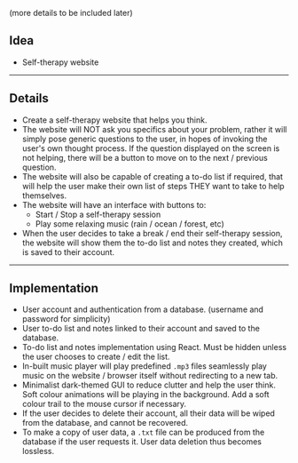 (more details to be included later)
## Idea
- Self-therapy website 
---
## Details
- Create a self-therapy website that helps you think.
- The website will NOT ask you specifics about your problem, rather it will simply pose generic questions to the user, in hopes of invoking the user's own thought process. If the question displayed on the screen is not helping, there will be a button to move on to the next / previous question.
- The website will also be capable of creating a to-do list if required, that will help the user make their own list of steps THEY want to take to help themselves.
- The website will have an interface with buttons to:
	- Start / Stop a self-therapy session
	- Play some relaxing music (rain / ocean / forest, etc)
- When the user decides to take a break / end their self-therapy session, the website will show them the to-do list and notes they created, which is saved to their account.
---
## Implementation
- User account and authentication from a database. (username and password for simplicity)
- User to-do list and notes linked to their account and saved to the database.
- To-do list and notes implementation using React. Must be hidden unless the user chooses to create / edit the list.
- In-built music player will play predefined `.mp3` files seamlessly play music on the website / browser itself without redirecting to a new tab.
- Minimalist dark-themed GUI to reduce clutter and help the user think. Soft colour animations will be playing in the background. Add a soft colour trail to the mouse cursor if necessary.
- If the user decides to delete their account, all their data will be wiped from the database, and cannot be recovered. 
- To make a copy of user data, a `.txt` file can be produced from the database if the user requests it. User data deletion thus becomes lossless.